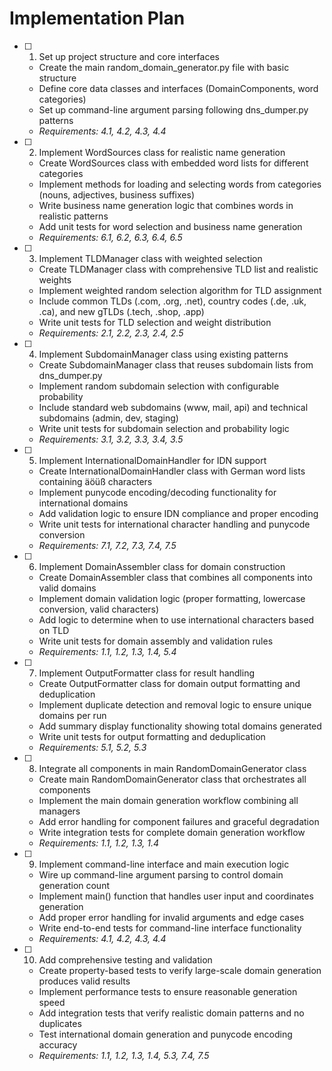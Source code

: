 # Implementation Plan

- [ ] 1. Set up project structure and core interfaces
  - Create the main random_domain_generator.py file with basic structure
  - Define core data classes and interfaces (DomainComponents, word categories)
  - Set up command-line argument parsing following dns_dumper.py patterns
  - _Requirements: 4.1, 4.2, 4.3, 4.4_

- [ ] 2. Implement WordSources class for realistic name generation
  - Create WordSources class with embedded word lists for different categories
  - Implement methods for loading and selecting words from categories (nouns, adjectives, business suffixes)
  - Write business name generation logic that combines words in realistic patterns
  - Add unit tests for word selection and business name generation
  - _Requirements: 6.1, 6.2, 6.3, 6.4, 6.5_

- [ ] 3. Implement TLDManager class with weighted selection
  - Create TLDManager class with comprehensive TLD list and realistic weights
  - Implement weighted random selection algorithm for TLD assignment
  - Include common TLDs (.com, .org, .net), country codes (.de, .uk, .ca), and new gTLDs (.tech, .shop, .app)
  - Write unit tests for TLD selection and weight distribution
  - _Requirements: 2.1, 2.2, 2.3, 2.4, 2.5_

- [ ] 4. Implement SubdomainManager class using existing patterns
  - Create SubdomainManager class that reuses subdomain lists from dns_dumper.py
  - Implement random subdomain selection with configurable probability
  - Include standard web subdomains (www, mail, api) and technical subdomains (admin, dev, staging)
  - Write unit tests for subdomain selection and probability logic
  - _Requirements: 3.1, 3.2, 3.3, 3.4, 3.5_

- [ ] 5. Implement InternationalDomainHandler for IDN support
  - Create InternationalDomainHandler class with German word lists containing äöüß characters
  - Implement punycode encoding/decoding functionality for international domains
  - Add validation logic to ensure IDN compliance and proper encoding
  - Write unit tests for international character handling and punycode conversion
  - _Requirements: 7.1, 7.2, 7.3, 7.4, 7.5_

- [ ] 6. Implement DomainAssembler class for domain construction
  - Create DomainAssembler class that combines all components into valid domains
  - Implement domain validation logic (proper formatting, lowercase conversion, valid characters)
  - Add logic to determine when to use international characters based on TLD
  - Write unit tests for domain assembly and validation rules
  - _Requirements: 1.1, 1.2, 1.3, 1.4, 5.4_

- [ ] 7. Implement OutputFormatter class for result handling
  - Create OutputFormatter class for domain output formatting and deduplication
  - Implement duplicate detection and removal logic to ensure unique domains per run
  - Add summary display functionality showing total domains generated
  - Write unit tests for output formatting and deduplication
  - _Requirements: 5.1, 5.2, 5.3_

- [ ] 8. Integrate all components in main RandomDomainGenerator class
  - Create main RandomDomainGenerator class that orchestrates all components
  - Implement the main domain generation workflow combining all managers
  - Add error handling for component failures and graceful degradation
  - Write integration tests for complete domain generation workflow
  - _Requirements: 1.1, 1.2, 1.3, 1.4_

- [ ] 9. Implement command-line interface and main execution logic
  - Wire up command-line argument parsing to control domain generation count
  - Implement main() function that handles user input and coordinates generation
  - Add proper error handling for invalid arguments and edge cases
  - Write end-to-end tests for command-line interface functionality
  - _Requirements: 4.1, 4.2, 4.3, 4.4_

- [ ] 10. Add comprehensive testing and validation
  - Create property-based tests to verify large-scale domain generation produces valid results
  - Implement performance tests to ensure reasonable generation speed
  - Add integration tests that verify realistic domain patterns and no duplicates
  - Test international domain generation and punycode encoding accuracy
  - _Requirements: 1.1, 1.2, 1.3, 1.4, 5.3, 7.4, 7.5_